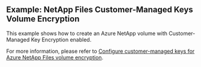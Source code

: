 ## Example: NetApp Files Customer-Managed Keys Volume Encryption

This example shows how to create an Azure NetApp volume with Customer-Managed Key Encryption enabled.

For more information, please refer to [Configure customer-managed keys for Azure NetApp Files volume encryption](https://learn.microsoft.com/en-us/azure/azure-netapp-files/configure-customer-managed-keys).